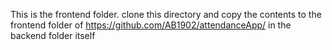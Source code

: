 This is the frontend folder.
clone this directory and copy the contents to the frontend folder of https://github.com/AB1902/attendanceApp/ in the backend folder itself
